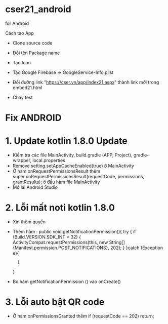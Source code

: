 # cser21_android

for Android

Cách tạo App

- Clone source code

- Đổi tên Package name

- Tạo Icon

- Tạo Google Firebase => GoogleService-Info.plist

- Đổi đường link "https://cser.vn/app/index21.aspx" thành link mới trong embed21.html

- Chạy test 

# Fix ANDROID
# 1. Update kotlin 1.8.0 Update
- Kiểm tra các file MainActivity, build.gradle (APP, Project), gradle-wrapper, local.properties
- Remove setting.setAppCacheEnabled(true) ở MainActivity
- Ở hàm onRequestPermissionsResult thêm super.onRequestPermissionsResult(requestCode, permissions, grantResults); ở đầu hàm file MainActivity
- Mở lại Android Studio

# 2. Lỗi mất noti kotlin 1.8.0
- Xin thêm quyền <uses-permission android:name="android.permission.POST_NOTIFICATIONS"/>
- Thêm hàm :
public void getNotificationPermission(){
        try {
            if (Build.VERSION.SDK_INT > 32) {
                ActivityCompat.requestPermissions(this,
                        new String[]{Manifest.permission.POST_NOTIFICATIONS},
                        202);
            }
        }catch (Exception e){

        }
    }
- Bỏ hàm getNotificationPermission () vào onCreate()

# 3. Lỗi auto bật QR code
- Ở hàm onPermissionsGranted thêm if (requestCode == 202) return;


